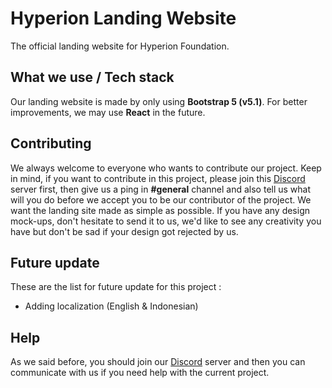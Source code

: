 # Hyperion Landing Website
The official landing website for Hyperion Foundation.
## What we use / Tech stack
Our landing website is made by only using **Bootstrap 5 (v5.1)**. For better improvements, we may use **React** in the future.
## Contributing
We always welcome to everyone who wants to contribute our project. Keep in mind, if you want to contribute in this project, please join this [Discord](https://discord.gg/B6dSRjs) server first, then give us a ping in **#general** channel and also tell us what will you do before we accept you to be our contributor of the project. We want the landing site made as simple as possible. If you have any design mock-ups, don't hesitate to send it to us, we'd like to see any creativity you have but don't be sad if your design got rejected by us.
## Future update
These are the list for future update for this project :
- Adding localization (English & Indonesian)
## Help
As we said before, you should join our [Discord](https://discord.gg/B6dSRjs) server and then you can communicate with us if you need help with the current project.